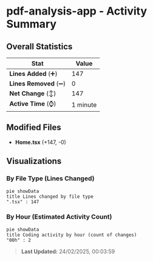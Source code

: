 # pdf-analysis-app - Activity Summary 

## Overall Statistics

| Stat                   | Value                                                             |
| ---------------------- | ----------------------------------------------------------------- |
| **Lines Added** (➕)   | 147                                          |
| **Lines Removed** (➖) | 0                                        |
| **Net Change** (↕)    | 147                |
| **Active Time** (⌚)   | 1 minute |


## Modified Files
- **Home.tsx** (+147, -0)

## Visualizations

### By File Type (Lines Changed)

```mermaid
pie showData
title Lines changed by file type
".tsx" : 147
```

### By Hour (Estimated Activity Count)

```mermaid
pie showData
title Coding activity by hour (count of changes)
"00h" : 2
```


> **Last Updated:** 24/02/2025, 00:03:59